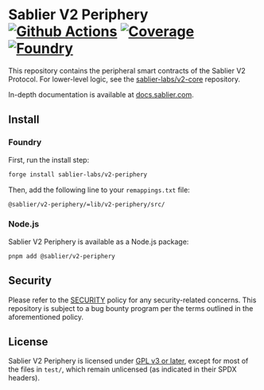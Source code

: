 # Sablier V2 Periphery [![Github Actions][gha-badge]][gha] [![Coverage][codecov-badge]][codecov] [![Foundry][foundry-badge]][foundry]

[gha]: https://github.com/sablier-labs/v2-periphery/actions
[gha-badge]: https://github.com/sablier-labs/v2-periphery/actions/workflows/ci.yml/badge.svg
[codecov]: https://codecov.io/gh/sablier-labs/v2-periphery
[codecov-badge]: https://codecov.io/gh/sablier-labs/v2-periphery/branch/main/graph/badge.svg
[foundry]: https://getfoundry.sh/
[foundry-badge]: https://img.shields.io/badge/Built%20with-Foundry-FFDB1C.svg

This repository contains the peripheral smart contracts of the Sablier V2 Protocol. For lower-level logic, see the
[sablier-labs/v2-core](https://github.com/sablier-labs/v2-core) repository.

In-depth documentation is available at [docs.sablier.com](https://docs.sablier.com).

## Install

### Foundry

First, run the install step:

```sh
forge install sablier-labs/v2-periphery
```

Then, add the following line to your `remappings.txt` file:

```text
@sablier/v2-periphery/=lib/v2-periphery/src/
```

### Node.js

Sablier V2 Periphery is available as a Node.js package:

```shell
pnpm add @sablier/v2-periphery
```

## Security

Please refer to the [SECURITY](./SECURITY.md) policy for any security-related concerns. This repository is subject to a
bug bounty program per the terms outlined in the aforementioned policy.

## License

Sablier V2 Periphery is licensed under [GPL v3 or later](./LICENSE.md), except for most of the files in `test/`, which
remain unlicensed (as indicated in their SPDX headers).
